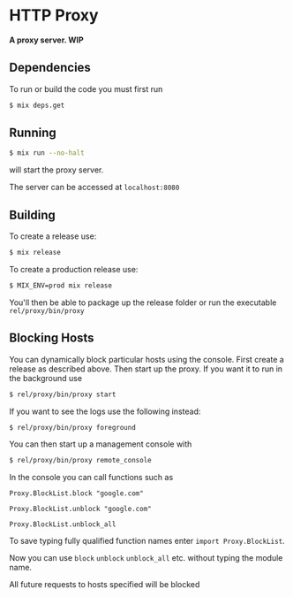 # HTTP Proxy

**A proxy server. WIP**

## Dependencies
To run or build the code you must first run
```bash
$ mix deps.get
```

## Running
```bash
$ mix run --no-halt
```
will start the proxy server.

The server can be accessed at `localhost:8080`

## Building
To create a release use:

```bash
$ mix release
```

To create a production release use:

```bash
$ MIX_ENV=prod mix release
```

You'll then be able to package up the release folder or run the executable `rel/proxy/bin/proxy`

## Blocking Hosts
You can dynamically block particular hosts using the console.
First create a release as described above.
Then start up the proxy. If you want it to run in the background use
```bash
$ rel/proxy/bin/proxy start
```
If you want to see the logs use the following instead:
```bash
$ rel/proxy/bin/proxy foreground
```
You can then start up a management console with
```bash
$ rel/proxy/bin/proxy remote_console
```
In the console you can call functions such as

`Proxy.BlockList.block "google.com"`

`Proxy.BlockList.unblock "google.com"`

`Proxy.BlockList.unblock_all`

To save typing fully qualified function names enter `import Proxy.BlockList`.

Now you can use `block` `unblock` `unblock_all` etc. without typing the module name.

All future requests to hosts specified will be blocked
